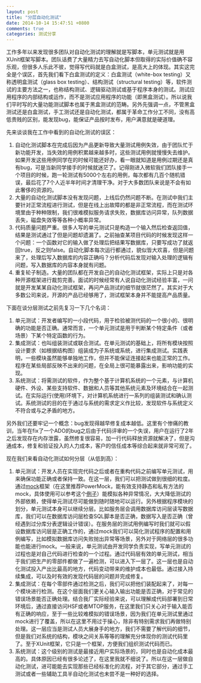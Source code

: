 ```yaml
---
layout: post
title: "分层自动化测试"
date: 2014-10-14 15:47:51 +0800
comments: true
categories: 测试分享
---
```


工作多年以来发现很多团队对自动化测试的理解就是写脚本，单元测试就是用XUnit框架写脚本。团队话费了大量精力去写自动化脚本但取得的实际价值确不容乐观，但很多人乐此不彼，觉得写代码就是白盒测试，是高大上的体现。其实这完全是个误区，首先我们看下白盒测试的定义：白盒测试（white-box testing）又称透明盒测试（glass box testing）、结构测试（structural testing）等，软件测试的主要方法之一，也称结构测试、逻辑驱动测试或基于程序本身的测试。测试应用程序的内部结构或运作，而不是测试应用程序的功能（即黑盒测试）。所以说我们平时写的大量功能测试脚本也属于黑盒测试的范畴。另外先强调一点，不管黑盒测试还是白盒测试，手工测试还是自动化测试，都属于革命工作分工不同，没有高低贵贱的区别，能发现bug，能保证产品按时发布，用户满意就是硬道理。

先来谈谈我在工作中看到的自动化测试的误区：

1. 自动化测试脚本在完成后因为产品更新导致大量测试用例失效，由于团队忙于新功能开发，当失效的用例积累越来越多时，这些测试用例就慢慢失去维护。如果开发这些用例同学在的时候可能还好办，看一眼就知道是用例过期还是真有bug，可是当新同学接手的时候就迷茫了。记得刚进入微软我们团队接手一个项目的时候，跑一轮测试有5000个左右的用例，每次都有几百个随机错误，最后花了7个人近半年时间才清理干净。对于大多数团队来说是不会有如此奢侈的资源的。
2. 大量的自动化测试脚本没有发现问题，上线后仍然问题不断。在测试中我们主要针对正常流程进行测试，但是在线上出故障的都是非正常流程，而在测试环境里由于种种限制，我们很难模拟服务请求失败，数据库访问异常，队列数据丢失，磁盘失效等等各种小概率异常。
3. 代码质量问题严重。很多人写的单元测试只是构造一个输入然后检查返回值，结果是测试通过了但是问题却遗漏了。之前抽查某项目代码的时候发现这样一个问题：一个函数对它的输入做了处理后把结果写数据库，只要写成功了就返回true，反之则false。自动化脚本每次运行都通过，貌似皆大欢喜，但是问题来了，处理后写入数据库的内容正确吗？分析代码后发现对输入处理的逻辑有问题，写入数据库的内容本身就有问题。
4. 重复轮子制造。大量的团队都在开发自己的自动化测试框架，实际上只是对各种开源框架进行裁剪完善。面试的时候经常有人说自动化测试经验丰富，一问就是开发某某自动化测试框架，再问产品测试的细节就很茫然了。其实对于大多数公司来说，开源的产品已经够用了，测试框架本身并不能提高产品质量。

下面在谈分层测试之前先复习一下几个名词：

1. 单元测试：开发者编写的一小段代码，用于检验被测代码的一个很小的、很明确的功能是否正确。通常而言，一个单元测试是用于判断某个特定条件（或者场景）下某个特定函数的行为。
2. 集成测试：也叫组装测试或联合测试。在单元测试的基础上，将所有模块按照设计要求（如根据结构图〕组装成为子系统或系统，进行集成测试。实践表明，一些模块虽然能够单独地工作，但并不能保证连接起来也能正常的工作。程序在某些局部反映不出来的问题，在全局上很可能暴露出来，影响功能的实现。
3. 系统测试：将需测试的软件，作为整个基于计算机系统的一个元素，与计算机硬件、外设、某些支持软件、数据和人员等其他系统元素及环境结合在一起测试。在实际运行(使用)环境下，对计算机系统进行一系列的组装测试和确认测试。系统测试的目的在于通过与系统的需求定义作比较，发现软件与系统定义不符合或与之矛盾的地方。

另外我们还要牢记一个概念：bug发现得越早修复成本越低。这里有个惨痛的教训，当年在fix了一个ADO的bug之后由于代码评审的一个失误，用户在运行了2年之后发现存在内存泄露，虽然修复很容易，加一行代码释放资源就解决了，但是沟通成本，修复和验证投入的人力成本，客户的信任成本等综合起来就非常可观了。

现在我们来看自动化测试如何分层（从低到高）：

1. 单元测试：开发人员在实现完代码之后或者在重构代码之前编写单元测试，用来确保功能正确或者保持一致。在这一层，我们可以把测试做到很细的粒度。通过[mock](http://baike.so.com/doc/2249429.html)框架（在这里推荐PowerMock，能有效支持静态和私有方法的mock，具体使用可以参考这个[例子](https://github.com/yingl/PowerMockDemo)）能模拟各种异常情况，大大降低测试的外部依赖，使得单元测试尽可能做到随时随地可以运行。另外根据程序模块的划分，单元测试本身可以继续分层。比如服务层会调用数据库访问层读写数据库，我们可以在数据库访问层检查SQL脚本是否正确，数据写入是否正确（曾经遇到过分库分表逻辑设计错误）。在服务层的测试用例编写时我们就可以假设数据库访问层是正确工作的，通过mock我们可以简化测试程序的配置和用例编写，比如模拟数据库访问失败抛出异常等场景，另外对于网络层的很多功能也能进行mock。一般来说，单元测试由开发同学负责实现，写单元测试的过程也是对自己代码进行检查的一个过程。通过代码层有效的单元测试，相当于我们把生产的零部件都做了一遍检测，可以进入下一层了。这一层也是自动化测试投入产出比最高的地方，代码变动带来的维护成本也最低。通过接入持续集成，可以及时有效的发现代码层的问题并完成修复。
2. 集成测试：在每个零部件通过检测之后，我们可以把他们装配起来了，对每一个模块进行检测。在这个层面我们更关心输入输出功能是否正确，对于常见的错误场景能否正确处理。结合我厂实际经验来说，可以理解成代码部署到日常环境后，通过直接访问HSF或者MTOP服务，在这里我们只关心对于输入能否有正确的响应，至于一些比较难模拟的错误场景，因为我们在单元测试里通过mock进行了覆盖，所以在这里不用过于操心，除非有特别需求我们再做特别处理。这一层应当是测试人员大展身手的地方，我们不需要了解代码的细节，但是我们对系统的结构，模块之间关系等等的理解充分体现你的测试代码里了。至于XUnit框架，它只是一个框架，方便我们组织测试代码而已。
3. 系统测试：这个级别的测试是最接近用户实际场景的，同时也是自动化成本最高的。具体原因已经有很多论述了，在这里我就不细说了。所以在这一层做自动化测试，进可能能去实现那些已经标准化的流程，对于其它部分，通过手工测试或者一些辅助工具半自动化测试也未尝不是一种好的选择。